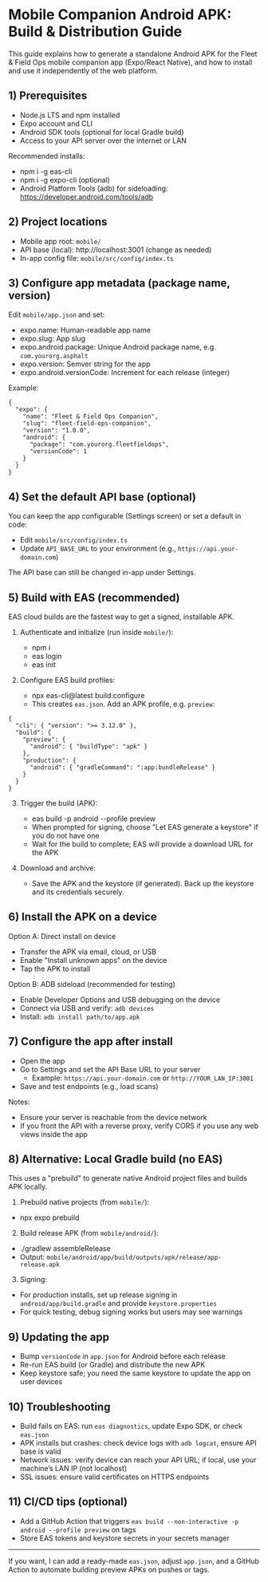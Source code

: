 # Mobile Companion Android APK: Build & Distribution Guide

This guide explains how to generate a standalone Android APK for the Fleet & Field Ops mobile companion app (Expo/React Native), and how to install and use it independently of the web platform.

## 1) Prerequisites

- Node.js LTS and npm installed
- Expo account and CLI
- Android SDK tools (optional for local Gradle build)
- Access to your API server over the internet or LAN

Recommended installs:

- npm i -g eas-cli
- npm i -g expo-cli (optional)
- Android Platform Tools (adb) for sideloading: https://developer.android.com/tools/adb

## 2) Project locations

- Mobile app root: `mobile/`
- API base (local): http://localhost:3001 (change as needed)
- In-app config file: `mobile/src/config/index.ts`

## 3) Configure app metadata (package name, version)

Edit `mobile/app.json` and set:

- expo.name: Human-readable app name
- expo.slug: App slug
- expo.android.package: Unique Android package name, e.g. `com.yourorg.asphalt`
- expo.version: Semver string for the app
- expo.android.versionCode: Increment for each release (integer)

Example:

```
{
  "expo": {
    "name": "Fleet & Field Ops Companion",
    "slug": "fleet-field-ops-companion",
    "version": "1.0.0",
    "android": {
      "package": "com.yourorg.fleetfieldops",
      "versionCode": 1
    }
  }
}
```

## 4) Set the default API base (optional)

You can keep the app configurable (Settings screen) or set a default in code:

- Edit `mobile/src/config/index.ts`
- Update `API_BASE_URL` to your environment (e.g., `https://api.your-domain.com`)

The API base can still be changed in-app under Settings.

## 5) Build with EAS (recommended)

EAS cloud builds are the fastest way to get a signed, installable APK.

1. Authenticate and initialize (run inside `mobile/`):
   - npm i
   - eas login
   - eas init

2. Configure EAS build profiles:
   - npx eas-cli@latest build:configure
   - This creates `eas.json`. Add an APK profile, e.g. `preview`:

```
{
  "cli": { "version": ">= 3.12.0" },
  "build": {
    "preview": {
      "android": { "buildType": "apk" }
    },
    "production": {
      "android": { "gradleCommand": ":app:bundleRelease" }
    }
  }
}
```

3. Trigger the build (APK):
   - eas build -p android --profile preview
   - When prompted for signing, choose "Let EAS generate a keystore" if you do not have one
   - Wait for the build to complete; EAS will provide a download URL for the APK

4. Download and archive:
   - Save the APK and the keystore (if generated). Back up the keystore and its credentials securely.

## 6) Install the APK on a device

Option A: Direct install on device

- Transfer the APK via email, cloud, or USB
- Enable "Install unknown apps" on the device
- Tap the APK to install

Option B: ADB sideload (recommended for testing)

- Enable Developer Options and USB debugging on the device
- Connect via USB and verify: `adb devices`
- Install: `adb install path/to/app.apk`

## 7) Configure the app after install

- Open the app
- Go to Settings and set the API Base URL to your server
  - Example: `https://api.your-domain.com` or `http://YOUR_LAN_IP:3001`
- Save and test endpoints (e.g., load scans)

Notes:

- Ensure your server is reachable from the device network
- If you front the API with a reverse proxy, verify CORS if you use any web views inside the app

## 8) Alternative: Local Gradle build (no EAS)

This uses a "prebuild" to generate native Android project files and builds APK locally.

1. Prebuild native projects (from `mobile/`):

- npx expo prebuild

2. Build release APK (from `mobile/android/`):

- ./gradlew assembleRelease
- Output: `mobile/android/app/build/outputs/apk/release/app-release.apk`

3. Signing:

- For production installs, set up release signing in `android/app/build.gradle` and provide `keystore.properties`
- For quick testing, debug signing works but users may see warnings

## 9) Updating the app

- Bump `versionCode` in `app.json` for Android before each release
- Re-run EAS build (or Gradle) and distribute the new APK
- Keep keystore safe; you need the same keystore to update the app on user devices

## 10) Troubleshooting

- Build fails on EAS: run `eas diagnostics`, update Expo SDK, or check `eas.json`
- APK installs but crashes: check device logs with `adb logcat`, ensure API base is valid
- Network issues: verify device can reach your API URL; if local, use your machine’s LAN IP (not localhost)
- SSL issues: ensure valid certificates on HTTPS endpoints

## 11) CI/CD tips (optional)

- Add a GitHub Action that triggers `eas build --non-interactive -p android --profile preview` on tags
- Store EAS tokens and keystore secrets in your secrets manager

---

If you want, I can add a ready-made `eas.json`, adjust `app.json`, and a GitHub Action to automate building preview APKs on pushes or tags.
